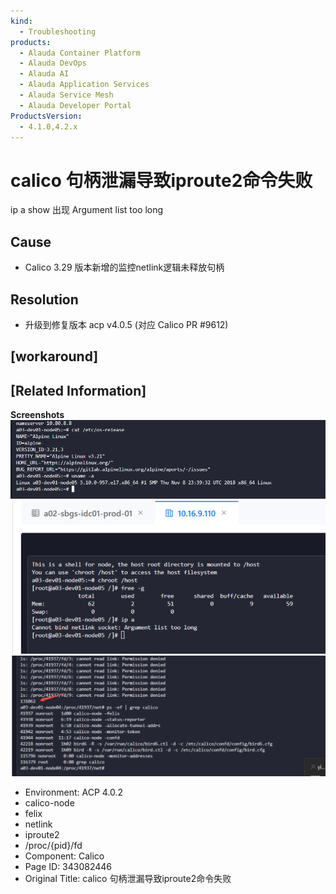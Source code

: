```yaml
---
kind:
  - Troubleshooting
products:
  - Alauda Container Platform
  - Alauda DevOps
  - Alauda AI
  - Alauda Application Services
  - Alauda Service Mesh
  - Alauda Developer Portal
ProductsVersion:
  - 4.1.0,4.2.x
---
```

<!-- A type of document that involves encountering a fault, diagnosing it, performing root cause analysis, and providing solutions. -->

# calico  句柄泄漏导致iproute2命令失败

ip a show 出现 Argument list too long

## Cause
- Calico 3.29 版本新增的监控netlink逻辑未释放句柄

## Resolution
- 升级到修复版本 acp v4.0.5 (对应 Calico PR #9612)

## [workaround]

## [Related Information]
**Screenshots**
![](assets/calico-ju-bing-xie-lou-dao-zhi-iproute2ming-ling-shi-bai/image-2025-9-12_15-10-43.png)
![](assets/calico-ju-bing-xie-lou-dao-zhi-iproute2ming-ling-shi-bai/image-2025-9-12_15-6-6.png)
![](assets/calico-ju-bing-xie-lou-dao-zhi-iproute2ming-ling-shi-bai/image-2025-9-12_15-7-58.png)
- Environment: ACP 4.0.2
- calico-node
- felix
- netlink
- iproute2
- /proc/{pid}/fd
- Component: Calico
- Page ID: 343082446
- Original Title: calico  句柄泄漏导致iproute2命令失败
